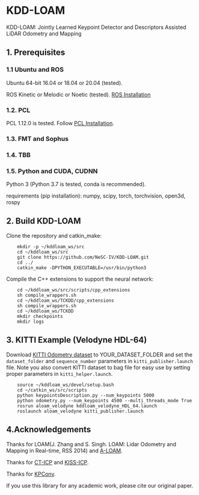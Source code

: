 # KDD-LOAM
KDD-LOAM: Jointly Learned Keypoint Detector and Descriptors Assisted LiDAR Odometry and Mapping 


## 1. Prerequisites
### 1.1 **Ubuntu** and **ROS**
Ubuntu 64-bit 16.04 or 18.04 or 20.04 (tested).

ROS Kinetic or Melodic or Noetic (tested). [ROS Installation](http://wiki.ros.org/ROS/Installation)

### 1.2. **PCL**
PCL 1.12.0 is tested.
Follow [PCL Installation](http://www.pointclouds.org/downloads/linux.html).

### 1.3. **FMT** and **Sophus**

### 1.4. **TBB**

### 1.5. **Python** and **CUDA**, **CUDNN**
Python 3 (Python 3.7 is tested, conda is recommended).

requirements (pip installation): numpy, scipy, torch, torchvision, open3d, rospy

## 2. Build KDD-LOAM
Clone the repository and catkin_make:

```
    mkdir -p ~/kddloam_ws/src
    cd ~/kddloam_ws/src
    git clone https://github.com/NeSC-IV/KDD-LOAM.git
    cd ../
    catkin_make -DPYTHON_EXECUTABLE=/usr/bin/python3
```

Compile the C++ extensions to support the neural network:
```
    cd ~/kddloam_ws/src/scripts/cpp_extensions
    sh compile_wrappers.sh
    cd ~/kddloam_ws/TCKDD/cpp_extensions
    sh compile_wrappers.sh
    cd ~/kddloam_ws/TCKDD
    mkdir checkpoints
    mkdir logs
```

## 3. KITTI Example (Velodyne HDL-64)
Download [KITTI Odometry dataset](http://www.cvlibs.net/datasets/kitti/eval_odometry.php) to YOUR_DATASET_FOLDER and set the `dataset_folder` and `sequence_number` parameters in `kitti_publisher.launch` file. Note you also convert KITTI dataset to bag file for easy use by setting proper parameters in `kitti_helper.launch`. 

```
    source ~/kddloam_ws/devel/setup.bash
    cd ~/catkin_ws/src/scripts
    python keypointsDescription.py --num_keypoints 5000
    python odometry.py --num_keypoints 4500 --multi_threads_mode True
    rosrun aloam_velodyne kddloam_velodyne_HDL_64.launch
    roslaunch aloam_velodyne kitti_publisher.launch
```

## 4.Acknowledgements
Thanks for LOAM(J. Zhang and S. Singh. LOAM: Lidar Odometry and Mapping in Real-time, RSS 2014) and [A-LOAM](https://github.com/HKUST-Aerial-Robotics/A-LOAM).

Thanks for [CT-ICP](https://github.com/jedeschaud/ct_icp) and [KISS-ICP](https://github.com/PRBonn/kiss-icp).

Thanks for [KPConv](https://github.com/HuguesTHOMAS/KPConv-PyTorch).

If you use this library for any academic work, please cite our original paper.
